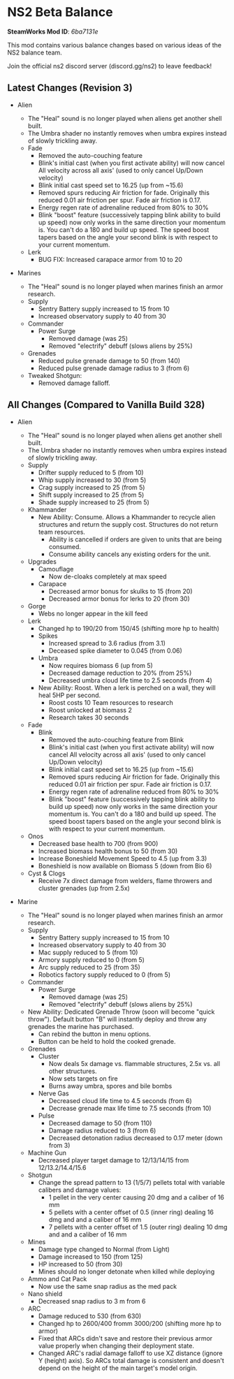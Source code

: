 # NS2 Beta Balance
**SteamWorks Mod ID**: *6ba7131e*

This mod contains various balance changes based on various ideas of the NS2 balance team.

Join the official ns2 discord server (discord.gg/ns2) to leave feedback!

## Latest Changes (Revision 3)
- Alien
    - The "Heal" sound is no longer played when aliens get another shell built.
    - The Umbra shader no instantly removes when umbra expires instead of slowly trickling away.
    - Fade
        - Removed the auto-couching feature
        - Blink's initial cast (when you first activate ability) will now cancel All velocity across all axis' (used to only cancel Up/Down velocity)
        - Blink initial cast speed set to 16.25 (up from ~15.6)
        - Removed spurs reducing Air friction for fade. Originally this reduced 0.01 air friction per spur. Fade air friction is 0.17.
        - Energy regen rate of adrenaline reduced from 80% to 30%
        - Blink "boost" feature (successively tapping blink ability to build up speed) now only works in the same direction your momentum is. You can't do a 180 and build up speed. The speed boost tapers based on the angle your second blink is with respect to your current momentum. 
    - Lerk
        - BUG FIX: Increased carapace armor from 10 to 20

- Marines
    - The "Heal" sound is no longer played when marines finish an armor research.
    - Supply
        - Sentry Battery supply increased to 15 from 10
        - Increased observatory supply to 40 from 30
    - Commander
        - Power Surge
            - Removed damage (was 25)
            - Removed "electrify" debuff (slows aliens by 25%)
    - Grenades
        - Reduced pulse grenade damage to 50 (from 140)
        - Reduced pulse grenade damage radius to 3 (from 6)
    - Tweaked Shotgun:
        - Removed damage falloff.

## All Changes (Compared to Vanilla Build 328)
- Alien
    - The "Heal" sound is no longer played when aliens get another shell built.
    - The Umbra shader no instantly removes when umbra expires instead of slowly trickling away.
    - Supply
        - Drifter supply reduced to 5 (from 10)
        - Whip supply increased to 30 (from 5)
        - Crag supply increased to 25 (from 5)
        - Shift supply increased to 25 (from 5)
        - Shade supply increased to 25 (from 5)
    - Khammander
        - New Ability: Consume. Allows a Khammander to recycle alien structures and return the supply cost. Structures do not return team resources. 
            - Ability is cancelled if orders are given to units that are being consumed.
            - Consume ability cancels any existing orders for the unit.
    - Upgrades
        - Camouflage
            - Now de-cloaks completely at max speed
        - Carapace
            - Decreased armor bonus for skulks to 15 (from 20)
            - Decreased armor bonus for lerks to 20 (from 30)
    - Gorge
        - Webs no longer appear in the kill feed
    - Lerk
        - Changed hp to 190/20 from 150/45 (shifting more hp to health)
        - Spikes
            - Increased spread to 3.6 radius (from 3.1)
            - Deceased spike diameter to 0.045 (from 0.06)
        - Umbra
            - Now requires biomass 6 (up from 5)
            - Decreased damage reduction to 20% (from 25%)
            - Decreased umbra cloud life time to 2.5 seconds (from 4)
        - New Ability: Roost. When a lerk is perched on a wall, they will heal 5HP per second.
            - Roost costs 10 Team resources to research
            - Roost unlocked at biomass 2
            - Research takes 30 seconds
    - Fade
        - Blink
            - Removed the auto-couching feature from Blink
            - Blink's initial cast (when you first activate ability) will now cancel All velocity across all axis' (used to only cancel Up/Down velocity)
            - Blink initial cast speed set to 16.25 (up from ~15.6)
            - Removed spurs reducing Air friction for fade. Originally this reduced 0.01 air friction per spur. Fade air friction is 0.17.
            - Energy regen rate of adrenaline reduced from 80% to 30%
            - Blink "boost" feature (successively tapping blink ability to build up speed) now only works in the same direction your momentum is. You can't do a 180 and build up speed. The speed boost tapers based on the angle your second blink is with respect to your current momentum. 
    - Onos
        - Decreased base health to 700 (from 900)
        - Increased biomass health bonus to 50 (from 30)
        - Increase Boneshield Movement Speed to 4.5 (up from 3.3)
        - Boneshield is now available on Biomass 5 (down from Bio 6)
    - Cyst & Clogs
        - Receive 7x direct damage from welders, flame throwers and cluster grenades (up from 2.5x)
    
- Marine
    - The "Heal" sound is no longer played when marines finish an armor research.
    - Supply
        - Sentry Battery supply increased to 15 from 10
        - Increased observatory supply to 40 from 30
        - Mac supply reduced to 5 (from 10)
        - Armory supply reduced to 0 (from 5)
        - Arc supply reduced to 25 (from 35)
        - Robotics factory supply reduced to 0 (from 5)
    - Commander
        - Power Surge
            - Removed damage (was 25)
            - Removed "electrify" debuff (slows aliens by 25%)
    - New Ability: Dedicated Grenade Throw (soon will become "quick throw"). Default button "B" will instantly deploy and throw any grenades the marine has purchased. 
        - Can rebind the button in menu options.
        - Button can be held to hold the cooked grenade.
    - Grenades
        - Cluster
            - Now deals 5x damage vs. flammable structures, 2.5x vs. all other structures.
            - Now sets targets on fire
            - Burns away umbra, spores and bile bombs
        - Nerve Gas
            - Decreased cloud life time to 4.5 seconds (from 6)
            - Decrease grenade max life time to 7.5 seconds (from 10)
        - Pulse
            - Decreased damage to 50 (from 110)
            - Damage radius reduced to 3 (from 6)
            - Decreased detonation radius decreased to 0.17 meter (down from 3)
    - Machine Gun
        - Decreased player target damage to 12/13/14/15 from 12/13.2/14.4/15.6
    - Shotgun 
        - Change the spread pattern to 13 (1/5/7) pellets total with variable calibers and damage values:
            - 1 pellet in the very center causing 20 dmg and a caliber of 16 mm
            - 5 pellets with a center offset of 0.5 (inner ring) dealing 16 dmg and and a caliber of 16 mm
            - 7 pellets with a center offset of 1.5 (outer ring) dealing 10 dmg and and a caliber of 16 mm
    - Mines
        - Damage type changed to Normal (from Light)
        - Damage increased to 150 (from 125)
        - HP increased to 50 (from 30)
        - Mines should no longer detonate when killed while deploying
    - Ammo and Cat Pack
        - Now use the same snap radius as the med pack
    - Nano shield
        - Decreased snap radius to 3 m from 6
    - ARC
        - Damage reduced to 530 (from 630)
        - Changed hp to 2600/400 fromm 3000/200 (shifting more hp to armor)
        - Fixed that ARCs didn't save and restore their previous armor value properly when changing their deployment state.
        - Changed ARC's radial damage falloff to use XZ distance (ignore Y (height) axis). So ARCs total damage is consistent and doesn't depend on the height of the main target's model origin.
